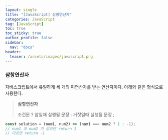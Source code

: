 ```yaml
---
layout: single
title: "[JavaScript] 삼항연산자"
categories: JavaScript
tag: [JavaScript]
toc: true
toc_sticky: true
author_profile: false
sidebar:
  nav: "docs"
header:
  teaser: /assets/images/javascript.png
---
```


### 삼항연산자

자바스크립트에서 유일하게 세 개의 피연산자를 받는 연산자이다. 아래와 같은 형식으로 사용한다.

> **삼항연산자**
>
> 조건문 ? 참일때 실행될 문장 : 거짓일때 실행될 문장 ;

```javascript
const solution = (num1, num2) => (num1 === num2 ? 1 : -1);
// num1 과 num2 가 같으면 return 1
// 다르면 return -1
```
